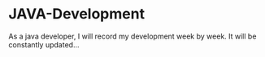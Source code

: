 # JAVA-Development
As a java developer, I will record my development week by week. It will be constantly updated...
